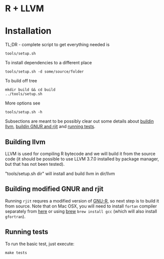 # R + LLVM

# Installation

TL;DR - complete script to get everything needed is
```
tools/setup.sh
```

To install dependencies to a different place
```
tools/setup.sh -d some/source/folder
```

To build off tree
```
mkdir build && cd build
../tools/setup.sh
```

More options see
```
tools/setup.sh -h
```

Subsections are meant to be possibly clear out some details about [buildin llvm](#building-llvm), [buildin GNUR and rjit](#building-modified-gnur-and-rjit) and [running tests](#running-tests). 

## Building llvm

LLVM is used for compiling R bytecode and we will build it from the source code (it should be possible to use LLVM 3.7.0 installed by package manager, but that has not been tested). 

"tools/setup.sh dir" will install and build llvm in dir/llvm 

## Building modified GNUR and rjit

Running `rjit` requres a modified version of [GNU-R](https://bitbucket.org/reactorl/gnur), so next step is to build it from source. Note that on Mac OSX, you will need to install `fortan` compiler separately from [here](https://gcc.gnu.org/wiki/GFortranBinaries#MacOS) or using [brew](http://brew.sh/) `brew install gcc` (which will also install `gfortran`).

## Running tests

To run the basic test, just execute:

```
make tests
```
